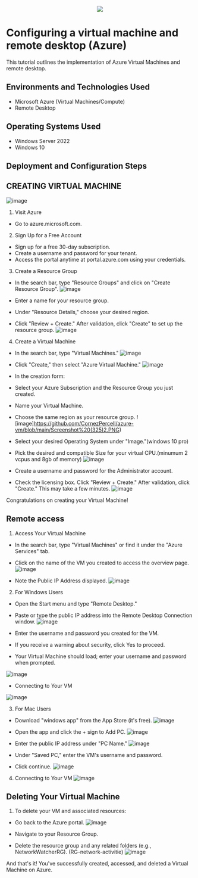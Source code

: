 <p align="center">
<img src="https://github.com/CornezPercell/azure-vm/blob/main/AZURE.png"/>
</p>

<h1>Configuring a virtual machine and remote desktop (Azure)</h1>
This tutorial outlines the implementation of Azure Virtual Machines and remote desktop.<br />



<h2>Environments and Technologies Used</h2>

- Microsoft Azure (Virtual Machines/Compute)
- Remote Desktop


<h2>Operating Systems Used </h2>

- Windows Server 2022
- Windows 10 



<h2>Deployment and Configuration Steps</h2>
<h2>CREATING VIRTUAL MACHINE</h2>

![image](https://github.com/CornezPercell/azure-vm/blob/main/Screenshot%20(317).png)
1. Visit Azure
- Go to azure.microsoft.com.

2. Sign Up for a Free Account
- Sign up for a free 30-day subscription.
- Create a username and password for your tenant.
- Access the portal anytime at portal.azure.com using your credentials.






3. Create a Resource Group
- In the search bar, type "Resource Groups" and click on "Create Resource Group".
![image](https://github.com/CornezPercell/azure-vm/blob/main/Screenshot%20(319).png)

- Enter a name for your resource group.
- Under "Resource Details," choose your desired region.
- Click "Review + Create." After validation, click "Create" to set up the resource group.
![image](https://github.com/CornezPercell/azure-vm/blob/main/Screenshot%20(322).png)




4. Create a Virtual Machine
- In the search bar, type "Virtual Machines."
![image](https://github.com/CornezPercell/azure-vm/blob/main/Screenshot%20(323).png)

- Click "Create," then select "Azure Virtual Machine."
![image](https://github.com/CornezPercell/azure-vm/blob/main/Screenshot%20(324).png)

- In the creation form:
- Select your Azure Subscription and the Resource Group you just created.
- Name your Virtual Machine.
- Choose the same region as your resource group.
![image]https://github.com/CornezPercell/azure-vm/blob/main/Screenshot%20(325)2.PNG)

- Select your desired Operating System under "Image."(windows 10 pro)
- Pick the desired and compatible Size for your virtual CPU.(minumum 2 vcpus and 8gb of memory)
![image](https://github.com/CornezPercell/azure-vm/blob/main/Screenshot%20(329).png)


- Create a username and password for the Administrator account.
- Check the licensing box.
Click "Review + Create." After validation, click "Create." This may take a few minutes.
![image](https://github.com/CornezPercell/azure-vm/blob/main/Screenshot%20(334).png)


Congratulations on creating your Virtual Machine!

 
 <h2>Remote access</h2>


1. Access Your Virtual Machine
- In the search bar, type "Virtual Machines" or find it under the "Azure Services" tab.
- Click on the name of the VM you created to access the overview page.
[
](https://private-user-images.githubusercontent.com/183324257/372301928-219fc684-bb34-4651-8961-9461fa09ebe2.png?jwt=eyJhbGciOiJIUzI1NiIsInR5cCI6IkpXVCJ9.eyJpc3MiOiJnaXRodWIuY29tIiwiYXVkIjoicmF3LmdpdGh1YnVzZXJjb250ZW50LmNvbSIsImtleSI6ImtleTUiLCJleHAiOjE3Mjc3NTI3OTIsIm5iZiI6MTcyNzc1MjQ5MiwicGF0aCI6Ii8xODMzMjQyNTcvMzcyMzAxOTI4LTIxOWZjNjg0LWJiMzQtNDY1MS04OTYxLTk0NjFmYTA5ZWJlMi5wbmc_WC1BbXotQWxnb3JpdGhtPUFXUzQtSE1BQy1TSEEyNTYmWC1BbXotQ3JlZGVudGlhbD1BS0lBVkNPRFlMU0E1M1BRSzRaQSUyRjIwMjQxMDAxJTJGdXMtZWFzdC0xJTJGczMlMkZhd3M0X3JlcXVlc3QmWC1BbXotRGF0ZT0yMDI0MTAwMVQwMzE0NTJaJlgtQW16LUV4cGlyZXM9MzAwJlgtQW16LVNpZ25hdHVyZT00ZGViN2RlYTY3YThlOTBkODk0MzhlNDVmMzc5YzQ2ZmU3Mjk2YmUwY2E0NjI4MjAzNTBmZDk3MDI0N2Y5ZmM3JlgtQW16LVNpZ25lZEhlYWRlcnM9aG9zdCJ9.UcvE2Wl1F2NfWeh9HIk9aCIC06HurUuxjZpz8-o1uiE)![image](https://github.com/user-attachments/assets/777c74f3-9d7f-4baa-b923-110d9519d51d)

- Note the Public IP Address displayed.
![image](https://github.com/user-attachments/assets/4f01d49b-e174-47f2-a966-7d9ce2a5e70e)





2. For Windows Users
- Open the Start menu and type "Remote Desktop."
- Paste or type the public IP address into the Remote Desktop Connection window.
![image](https://github.com/user-attachments/assets/591a6a83-79f6-411e-8ce2-3dc34ac4d329)

- Enter the username and password you created for the VM.
- If you receive a warning about security, click Yes to proceed.
- Your Virtual Machine should load; enter your username and password when prompted.


![image](https://github.com/user-attachments/assets/e3bc2421-98df-4395-836d-8582788db287)

- Connecting to Your VM


![image](https://github.com/user-attachments/assets/4860d276-db2c-4de3-a870-1e1ea34048b4)



3. For Mac Users
- Download "windows app" from the App Store (it's free).
![image](https://github.com/user-attachments/assets/5225a579-c0df-471d-a912-30c2bce1459b)


- Open the app and click the + sign to Add PC.
![image](https://github.com/user-attachments/assets/a950947a-cc2d-404c-bb54-a1df316fdf06)


- Enter the public IP address under "PC Name."
![image](https://github.com/user-attachments/assets/b9c7114d-9459-4ba6-abe1-da0ec58dc4ae)



- Under "Saved PC," enter the VM's username and password.
- Click continue.
![image](https://github.com/user-attachments/assets/2a52a822-9186-450c-adb5-cb7fe9ae0578)

4. Connecting to Your VM
![image](https://github.com/user-attachments/assets/6773ccfd-31b0-40eb-bd90-161b7e6e8820)


<h2>Deleting Your Virtual Machine</h2>

1. To delete your VM and associated resources:
- Go back to the Azure portal.
![image](https://github.com/user-attachments/assets/c72b1037-3cbe-4e31-822a-fe81319e2124)

- Navigate to your Resource Group.
- Delete the resource group and any related folders (e.g., NetworkWatcherRG).
(RG-network-activitie)
![image](https://github.com/user-attachments/assets/ff63b762-f0b5-46d9-955e-1d537c2d9119)


And that's it! You've successfully created, accessed, and deleted a Virtual Machine on Azure.
